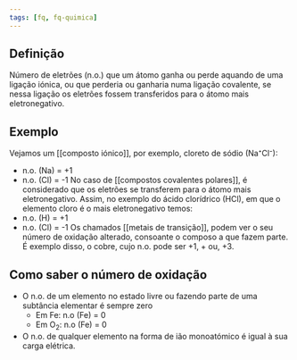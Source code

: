 ```yaml
---
tags: [fq, fq-quimica]
---
```


## Definição
Número de eletrões (n.o.) que um átomo ganha ou perde aquando de uma ligação iónica, ou que perderia ou ganharia numa ligação covalente, se nessa ligação os eletrões fossem transferidos para o átomo mais eletronegativo.

## Exemplo

Vejamos um [[composto iónico]], por exemplo, cloreto de sódio (Na⁺Cl⁻):
- n.o. (Na) = +1
- n.o. (Cl) = -1
No caso de [[compostos covalentes polares]], é considerado que os eletrões se transferem para o átomo mais eletronegativo. Assim, no exemplo do ácido clorídrico (HCl), em que o elemento cloro é o mais eletronegativo temos:
- n.o. (H) = +1
- n.o. (Cl) = -1
Os chamados [[metais de transição]], podem ver o seu número de oxidação alterado, consoante o composo a que fazem parte. É exemplo disso, o cobre, cujo n.o. pode ser +1, + ou, +3.

## Como saber o número de oxidação

- O n.o. de um elemento no estado livre ou fazendo parte de uma subtância elementar é sempre zero
	- Em Fe: n.o (Fe) = 0
	- Em O$_{2}$: n.o (Fe) = 0
- O n.o. de qualquer elemento na forma de ião monoatómico é igual à sua carga elétrica.